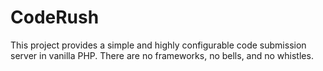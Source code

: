 # CodeRush

This project provides a simple and highly configurable code submission server in vanilla PHP. There are no frameworks, no bells, and no whistles.
